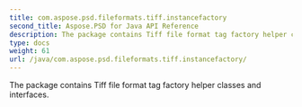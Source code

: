 ```yaml
---
title: com.aspose.psd.fileformats.tiff.instancefactory
second_title: Aspose.PSD for Java API Reference
description: The package contains Tiff file format tag factory helper classes and interfaces.
type: docs
weight: 61
url: /java/com.aspose.psd.fileformats.tiff.instancefactory/
---
```



The package contains Tiff file format tag factory helper classes and interfaces.

